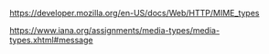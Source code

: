 https://developer.mozilla.org/en-US/docs/Web/HTTP/MIME_types

https://www.iana.org/assignments/media-types/media-types.xhtml#message